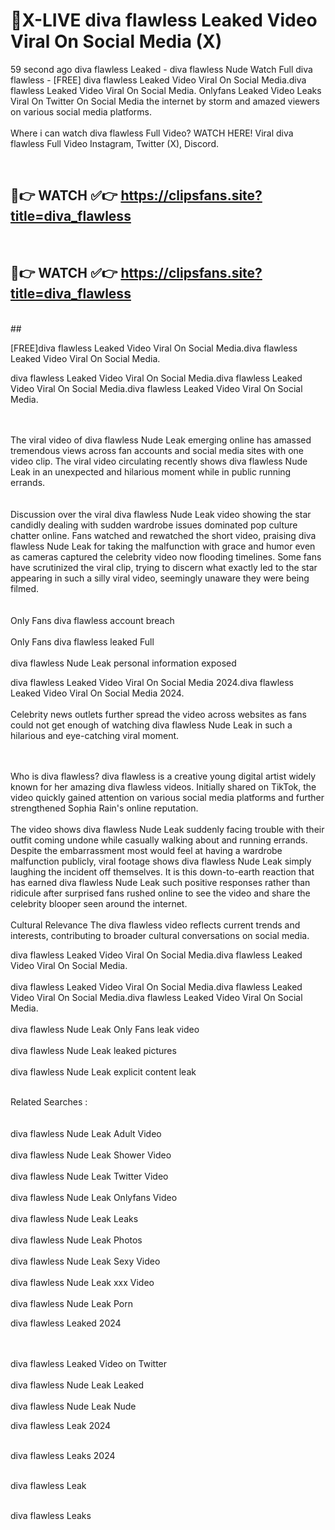 # 🔴X-LIVE diva flawless Leaked Video Viral On Social Media (X)<br>


59 second ago diva flawless Leaked  - diva flawless Nude  Watch Full diva flawless - [FREE] diva flawless Leaked Video Viral On Social Media.diva flawless Leaked Video Viral On Social Media.   Onlyfans Leaked Video Leaks Viral On Twitter On Social Media the internet by storm and amazed viewers on various social media platforms. <br><br>
Where i can watch diva flawless Full Video? WATCH HERE! Viral diva flawless Full Video Instagram, Twitter (X), Discord. <br>


 <br>

##  🔴👉 WATCH ✅👉  <a href="https://clipsfans.site?title=diva_flawless&ref=git">https://clipsfans.site?title=diva_flawless</a> <br>
  <br>

##  🔴👉 WATCH ✅👉  <a href="https://clipsfans.site?title=diva_flawless&ref=git">https://clipsfans.site?title=diva_flawless</a> <br>
  <br>
  ##



[FREE]diva flawless Leaked Video Viral On Social Media.diva flawless Leaked Video Viral On Social Media. <br>

diva flawless Leaked Video Viral On Social Media.diva flawless Leaked Video Viral On Social Media.diva flawless Leaked Video Viral On Social Media. <br>


  <br>

  <br>
The viral video of diva flawless Nude Leak emerging online has amassed tremendous views across fan accounts and social media sites with one video clip. The viral video circulating recently shows diva flawless Nude Leak in an unexpected and hilarious moment while in public running errands.<br>
<br>


<br>
Discussion over the viral diva flawless Nude Leak video showing the star candidly dealing with sudden wardrobe issues dominated pop culture chatter online. Fans watched and rewatched the short video, praising diva flawless Nude Leak for taking the malfunction with grace and humor even as cameras captured the celebrity video now flooding timelines. Some fans have scrutinized the viral clip, trying to discern what exactly led to the star appearing in such a silly viral video, seemingly unaware they were being filmed.<br>
<br>
<br> 
Only Fans diva flawless account breach<br>
<br>
Only Fans diva flawless leaked Full <br>
<br>
diva flawless Nude Leak personal information exposed<br>

diva flawless Leaked Video Viral On Social Media 2024.diva flawless Leaked Video Viral On Social Media 2024. <br>
<br>
Celebrity news outlets further spread the video across websites as fans could not get enough of watching diva flawless Nude Leak in such a hilarious and eye-catching viral moment.<br>
<br>

<br>
Who is diva flawless? diva flawless is a creative young digital artist widely known for her amazing diva flawless videos. Initially shared on TikTok, the video quickly gained attention on various social media platforms and further strengthened Sophia Rain's online reputation.<br>
<br>
The video shows diva flawless Nude Leak suddenly facing trouble with their outfit coming undone while casually walking about and running errands. Despite the embarrassment most would feel at having a wardrobe malfunction publicly, viral footage shows diva flawless Nude Leak simply laughing the incident off themselves. It is this down-to-earth reaction that has earned diva flawless Nude Leak such positive responses rather than ridicule after surprised fans rushed online to see the video and share the celebrity blooper seen around the internet.<br>
<br>
Cultural Relevance The diva flawless video reflects current trends and interests, contributing to broader cultural conversations on social media.<br>

diva flawless Leaked Video Viral On Social Media.diva flawless Leaked Video Viral On Social Media.<br>
<br>
diva flawless Leaked Video Viral On Social Media.diva flawless Leaked Video Viral On Social Media.diva flawless Leaked Video Viral On Social Media.<br>
<br>
diva flawless Nude Leak Only Fans leak video<br>
<br>
diva flawless Nude Leak leaked pictures<br>
<br>
diva flawless Nude Leak explicit content leak<br>


<br>
Related Searches :<br>
<br>

<br>
diva flawless Nude Leak Adult Video<br>
<br>
diva flawless Nude Leak Shower Video<br>
<br>
diva flawless Nude Leak Twitter Video<br>
<br>
diva flawless Nude Leak Onlyfans Video<br>
<br>
diva flawless Nude Leak Leaks<br>
<br>
diva flawless Nude Leak Photos<br>

<br>
diva flawless Nude Leak Sexy Video<br>
<br>
diva flawless Nude Leak xxx Video<br>
<br>
diva flawless Nude Leak Porn<br>

diva flawless  Leaked 2024 <br> <br>
<br>

diva flawless Leaked Video on Twitter <br>
<br>
diva flawless Nude Leak Leaked<br>
<br>
diva flawless Nude Leak Nude<br>


diva flawless  Leak 2024 <br> <br>



diva flawless  Leaks 2024 <br> <br>



 
diva flawless  Leak<br> <br>



diva flawless  Leaks<br> <br>





</p>




 



</p>











